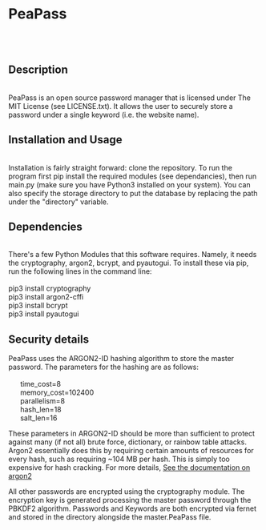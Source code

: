 # PeaPass
<br><br>




## Description
<br>
PeaPass is an open source password manager that is licensed under The
MIT License (see LICENSE.txt). It allows the user to securely store 
a password under a single keyword (i.e. the website name).

## Installation and Usage

<Br>
Installation is fairly straight forward: clone the repository. To run the
program first pip install the required modules (see dependancies), then 
run main.py (make sure you have Python3 installed on your system). You can 
also specify the storage directory to put the database by replacing the path 
under the "directory" variable. 

## Dependencies
<br>
There's a few Python Modules that this software requires. Namely, it needs
the cryptography, argon2, bcrypt, and pyautogui. To install these via pip,
run the following lines in the command line:
<br><br>
pip3 install cryptography <br>
pip3 install argon2-cffi <br>
pip3 install bcrypt <br>
pip3 install pyautogui <br> 

## Security details
PeaPass uses the ARGON2-ID hashing algorithm to store the master password. 
The parameters for the hashing are as follows: <br> <br>
&nbsp;&nbsp;&nbsp;&nbsp;&nbsp;&nbsp;time_cost=8 <br>
&nbsp;&nbsp;&nbsp;&nbsp;&nbsp;&nbsp;memory_cost=102400 <br>
&nbsp;&nbsp;&nbsp;&nbsp;&nbsp;&nbsp;parallelism=8 <br>
&nbsp;&nbsp;&nbsp;&nbsp;&nbsp;&nbsp;hash_len=18 <br>
&nbsp;&nbsp;&nbsp;&nbsp;&nbsp;&nbsp;salt_len=16

These parameters in ARGON2-ID should be more than sufficient to protect 
against many (if not all) brute force, dictionary, or rainbow table attacks.
Argon2 essentially does this by requiring certain amounts of resources for 
every hash, such as requiring ~104 MB per hash. This is simply too expensive
for hash cracking. For more details, [See the documentation on argon2](https://argon2-cffi.readthedocs.io/en/stable/parameters.html)

All other passwords are encrypted using the cryptography module. The 
encryption key is generated processing the master password through the PBKDF2 
algorithm. Passwords and Keywords are both encrypted via fernet and stored in 
the directory alongside the master.PeaPass file. 